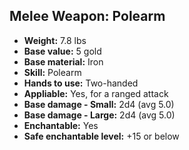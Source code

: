 ## Melee Weapon: Polearm
- **Weight:** 7.8 lbs
- **Base value:** 5 gold
- **Base material:** Iron
- **Skill:** Polearm
- **Hands to use:** Two-handed
- **Appliable:** Yes, for a ranged attack
- **Base damage - Small:** 2d4 (avg 5.0)
- **Base damage - Large:** 2d4 (avg 5.0)
- **Enchantable:** Yes
- **Safe enchantable level:** +15 or below
